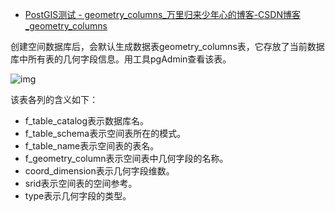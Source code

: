 - [PostGIS测试 - geometry_columns_万里归来少年心的博客-CSDN博客_geometry_columns](https://blog.csdn.net/liyazhen2011/article/details/89101902)

创建空间数据库后，会默认生成数据表geometry_columns表，它存放了当前数据库中所有表的几何字段信息。用工具pgAdmin查看该表。

![img](https://img-blog.csdnimg.cn/20190408185221798.png?x-oss-process=image/watermark,type_ZmFuZ3poZW5naGVpdGk,shadow_10,text_aHR0cHM6Ly9ibG9nLmNzZG4ubmV0L2xpeWF6aGVuMjAxMQ==,size_16,color_FFFFFF,t_70)

  该表各列的含义如下：

- f_table_catalog表示数据库名。
- f_table_schema表示空间表所在的模式。
- f_table_name表示空间表的表名。
- f_geometry_column表示空间表中几何字段的名称。
- coord_dimension表示几何字段维数。
- srid表示空间表的空间参考。
- type表示几何字段的类型。